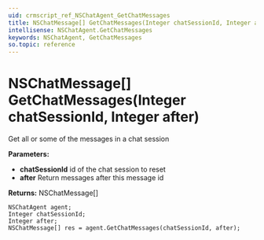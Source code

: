 ```yaml
---
uid: crmscript_ref_NSChatAgent_GetChatMessages
title: NSChatMessage[] GetChatMessages(Integer chatSessionId, Integer after)
intellisense: NSChatAgent.GetChatMessages
keywords: NSChatAgent, GetChatMessages
so.topic: reference
---
```


# NSChatMessage[] GetChatMessages(Integer chatSessionId, Integer after)

Get all or some of the messages in a chat session

**Parameters:**
 - **chatSessionId** id of the chat session to reset
 - **after** Return messages after this message id

**Returns:** NSChatMessage[]

```crmscript
NSChatAgent agent;
Integer chatSessionId;
Integer after;
NSChatMessage[] res = agent.GetChatMessages(chatSessionId, after);
```


